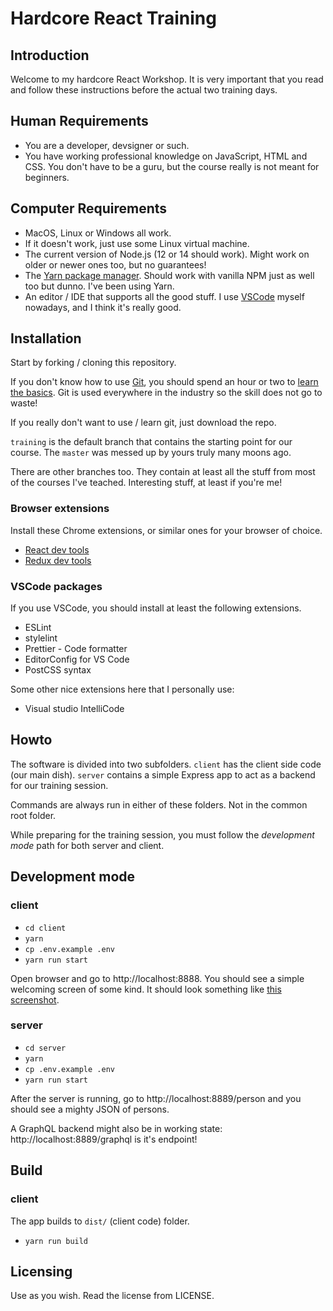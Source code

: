 # Hardcore React Training

## Introduction

Welcome to my hardcore React Workshop. It is very important
that you read and follow these instructions before the actual two training days.

## Human Requirements

- You are a developer, devsigner or such.
- You have working professional knowledge on JavaScript, HTML and CSS.
  You don't have to be a guru, but the course really is not meant for
  beginners.

## Computer Requirements

- MacOS, Linux or Windows all work.
- If it doesn't work, just use some Linux virtual machine.
- The current version of Node.js (12 or 14 should work). Might work on older
  or newer ones too, but no guarantees!
- The [Yarn package manager](https://yarnpkg.com). Should work with vanilla NPM
  just as well too but dunno. I've been using Yarn.
- An editor / IDE that supports all the good stuff.
  I use [VSCode](https://code.visualstudio.com/) myself nowadays, and
  I think it's really good.

## Installation

Start by forking / cloning this repository.

If you don't know how to use [Git](https://guides.github.com/introduction/git-handbook/),
you should spend an hour or two to
[learn the basics](https://guides.github.com/introduction/git-handbook/). Git is
used everywhere in the industry so the skill does not go to waste!

If you really don't want to use / learn git, just download the repo.

`training` is the default branch that contains the starting point for
our course. The `master` was messed up by yours truly many moons ago.

There are other branches too. They contain at least all the stuff
from most of the courses I've teached. Interesting stuff, at least if you're me!

### Browser extensions

Install these Chrome extensions, or similar ones for your browser of choice.

- [React dev tools](https://chrome.google.com/webstore/detail/react-developer-tools/fmkadmapgofadopljbjfkapdkoienihi)
- [Redux dev tools](https://chrome.google.com/webstore/detail/redux-devtools/lmhkpmbekcpmknklioeibfkpmmfibljd)

### VSCode packages

If you use VSCode, you should install at least the following extensions.

- ESLint
- stylelint
- Prettier - Code formatter
- EditorConfig for VS Code
- PostCSS syntax

Some other nice extensions here that I personally use:

- Visual studio IntelliCode

## Howto

The software is divided into two subfolders. `client` has the client side
code (our main dish). `server` contains a simple Express app to act as
a backend for our training session.

Commands are always run in either of these folders. Not in the common
root folder.

While preparing for the training session, you must follow the _development mode_ path for both server and client.

## Development mode

### client

- `cd client`
- `yarn`
- `cp .env.example .env`
- `yarn run start`

Open browser and go to http://localhost:8888. You should see a simple welcoming
screen of some kind. It should look something like [this screenshot](https://www.dropbox.com/s/tibrr0l22ebl5qn/Screenshot%202019-11-28%2010.29.02.png?dl=0).

### server

- `cd server`
- `yarn`
- `cp .env.example .env`
- `yarn run start`

After the server is running, go to http://localhost:8889/person and you should see a mighty JSON of persons.

A GraphQL backend might also be in working state: http://localhost:8889/graphql is it's endpoint!

## Build

### client

The app builds to `dist/` (client code) folder.

- `yarn run build`

## Licensing

Use as you wish. Read the license from LICENSE.
